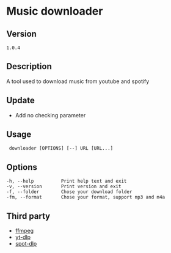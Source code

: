 # Music downloader

## Version

```shell
1.0.4
```

## Description

A tool used to download music from youtube and spotify

## Update

- Add no checking parameter

## Usage

```shell
 downloader [OPTIONS] [--] URL [URL...]
```

## Options

```shell
-h, --help          Print help text and exit
-v, --version       Print version and exit
-f, --folder        Chose your download folder
-fm, --format       Chose your format, support mp3 and m4a
```

## Third party

- [ffmpeg](https://github.com/FFmpeg/FFmpeg)
- [yt-dlp](https://github.com/yt-dlp/yt-dlp)
- [spot-dlp](https://github.com/spotDL/spotify-downloader)
